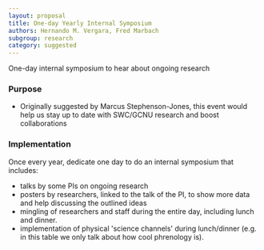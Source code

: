 ```yaml
---
layout: proposal
title: One-day Yearly Internal Symposium
authors: Hernando M. Vergara, Fred Marbach
subgroup: research
category: suggested
---
```


One-day internal symposium to hear about ongoing research

<!--end summary-->

### Purpose

- Originally suggested by Marcus Stephenson-Jones, this event would help us stay up to date with SWC/GCNU research and boost collaborations


### Implementation

Once every year, dedicate one day to do an internal symposium that includes:
 - talks by some PIs on ongoing research
 - posters by researchers, linked to the talk of the PI, to show more data and help discussing the outlined ideas
 - mingling of researchers and staff during the entire day, including lunch and dinner.
 - implementation of physical 'science channels' during lunch/dinner (e.g. in this table we only talk about how cool phrenology is).
